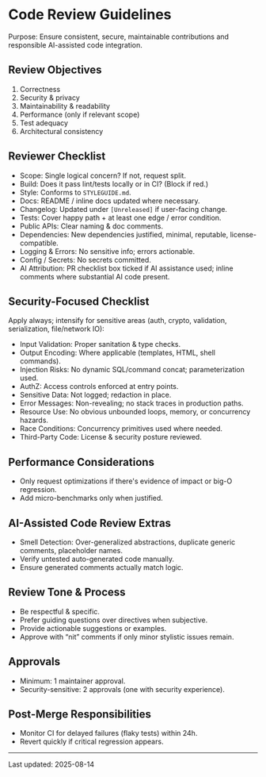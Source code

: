 # Code Review Guidelines

Purpose: Ensure consistent, secure, maintainable contributions and responsible AI-assisted code integration.

## Review Objectives
1. Correctness
2. Security & privacy
3. Maintainability & readability
4. Performance (only if relevant scope)
5. Test adequacy
6. Architectural consistency

## Reviewer Checklist
- Scope: Single logical concern? If not, request split.
- Build: Does it pass lint/tests locally or in CI? (Block if red.)
- Style: Conforms to `STYLEGUIDE.md`.
- Docs: README / inline docs updated where necessary.
- Changelog: Updated under `[Unreleased]` if user-facing change.
- Tests: Cover happy path + at least one edge / error condition.
- Public APIs: Clear naming & doc comments.
- Dependencies: New dependencies justified, minimal, reputable, license-compatible.
- Logging & Errors: No sensitive info; errors actionable.
- Config / Secrets: No secrets committed.
- AI Attribution: PR checklist box ticked if AI assistance used; inline comments where substantial AI code present.

## Security-Focused Checklist
Apply always; intensify for sensitive areas (auth, crypto, validation, serialization, file/network IO):
- Input Validation: Proper sanitation & type checks.
- Output Encoding: Where applicable (templates, HTML, shell commands).
- Injection Risks: No dynamic SQL/command concat; parameterization used.
- AuthZ: Access controls enforced at entry points.
- Sensitive Data: Not logged; redaction in place.
- Error Messages: Non-revealing; no stack traces in production paths.
- Resource Use: No obvious unbounded loops, memory, or concurrency hazards.
- Race Conditions: Concurrency primitives used where needed.
- Third-Party Code: License & security posture reviewed.

## Performance Considerations
- Only request optimizations if there's evidence of impact or big-O regression.
- Add micro-benchmarks only when justified.

## AI-Assisted Code Review Extras
- Smell Detection: Over-generalized abstractions, duplicate generic comments, placeholder names.
- Verify untested auto-generated code manually.
- Ensure generated comments actually match logic.

## Review Tone & Process
- Be respectful & specific.
- Prefer guiding questions over directives when subjective.
- Provide actionable suggestions or examples.
- Approve with “nit” comments if only minor stylistic issues remain.

## Approvals
- Minimum: 1 maintainer approval.
- Security-sensitive: 2 approvals (one with security experience).

## Post-Merge Responsibilities
- Monitor CI for delayed failures (flaky tests) within 24h.
- Revert quickly if critical regression appears.

---
Last updated: 2025-08-14
